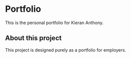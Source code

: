 # Portfolio
This is the personal portfolio for Kieran Anthony.

## About this project
This project is designed purely as a portfolio for employers.
